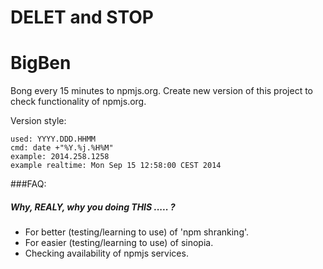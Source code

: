 
DELET and STOP
================






BigBen
===========

Bong every 15 minutes to npmjs.org.
Create new version of this project to check functionality of npmjs.org.

Version style: 

``` 
used: YYYY.DDD.HHMM
cmd: date +"%Y.%j.%H%M"
example: 2014.258.1258 
example realtime: Mon Sep 15 12:58:00 CEST 2014
```

###FAQ:
##### Why, REALY, why you doing THIS ..... ?
* For better (testing/learning to use) of 'npm shranking'.
* For easier (testing/learning to use) of sinopia. 
* Checking availability of npmjs services.
